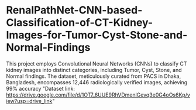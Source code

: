 # RenalPathNet-CNN-based-Classification-of-CT-Kidney-Images-for-Tumor-Cyst-Stone-and-Normal-Findings
This project employs Convolutional Neural Networks (CNNs) to classify CT kidney images into distinct categories, including Tumor, Cyst, Stone, and Normal findings. The dataset, meticulously curated from PACS in Dhaka, Bangladesh, encompasses 12,446 radiologically verified images, achieving 99% accuracy
"Dataset link: https://drive.google.com/file/d/1OT7_6UUE9RhVDmenlGevq3e0G4oOs6Kp/view?usp=drive_link"
